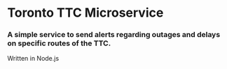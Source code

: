 # Toronto TTC Microservice
### A simple service to send alerts regarding outages and delays on specific routes of the TTC.
Written in Node.js